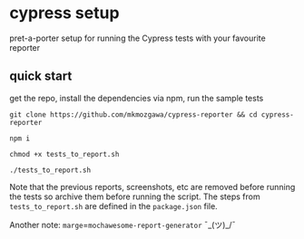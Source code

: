 # cypress setup

pret-a-porter setup for running the Cypress tests with your favourite reporter

## quick start
get the repo, install the dependencies via npm, run the sample tests

`git clone https://github.com/mkmozgawa/cypress-reporter && cd cypress-reporter`

`npm i`

`chmod +x tests_to_report.sh`

`./tests_to_report.sh`

Note that the previous reports, screenshots, etc are removed before running the tests so archive them before running the script. The steps from `tests_to_report.sh` are defined in the `package.json` file.

Another note: `marge`=`mochawesome-report-generator` ¯\_(ツ)_/¯
